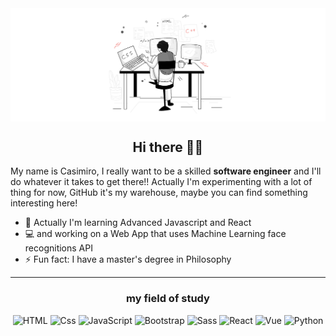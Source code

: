 <img src="/coding.png" alt="banner" align="center"/>

<h2 align="center">Hi there 🖖🏻</h2>

My name is Casimiro, I really want to be a skilled <strong>software engineer</strong> and I'll do whatever it takes to get there!!
Actually I'm experimenting with a lot of thing for now, GitHub it's my warehouse, maybe you can find something interesting here! 

- 🌱 Actually I'm learning Advanced Javascript and React
- 💻 and working on a Web App that uses Machine Learning face recognitions API
- ⚡ Fun fact: I have a master's degree in Philosophy

---


<h3 align="center">my field of study</h3>
<p align="center">
  <img alt="HTML" src="https://img.shields.io/badge/HTML-E34F26?logo=html5&logoColor=white&style=for-the-badge" />
  <img alt="Css" src="https://img.shields.io/badge/CSS-1572B6?logo=css3&logoColor=white&style=for-the-badge" />
  <img alt="JavaScript" src="https://img.shields.io/badge/JavaScript-F7DF1E?logo=javascript&logoColor=white&style=for-the-badge" />
  <img alt="Bootstrap" src="https://img.shields.io/badge/Bootstrap-563D7C?logo=react&logoColor=white&style=for-the-badge" />  
  <img alt="Sass" src="https://img.shields.io/badge/Sass-CC6699?logo=sass&logoColor=white&style=for-the-badge" />
  <img alt="React" src="https://img.shields.io/badge/React-61DAFB?logo=react&logoColor=white&style=for-the-badge" />  
  <img alt="Vue" src="https://img.shields.io/badge/Vue-4FC08D?logo=react&logoColor=white&style=for-the-badge" />
  <img alt="Python" src="https://img.shields.io/badge/Python-3776AB?logo=unity&logoColor=white&style=for-the-badge" />
</p>
